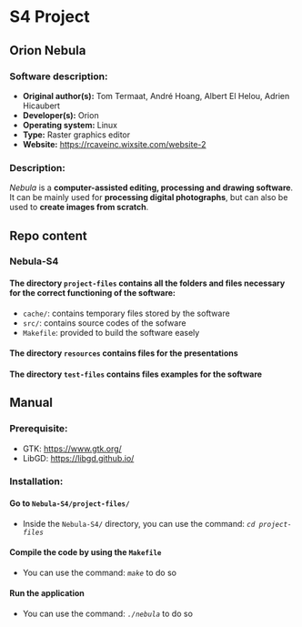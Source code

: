 # S4 Project

## Orion Nebula

### Software description:
- **Original author(s):** Tom Termaat, André Hoang, Albert El Helou, Adrien Hicaubert
- **Developer(s):** Orion
- **Operating system:** Linux
- **Type:** Raster graphics editor
- **Website:** https://rcaveinc.wixsite.com/website-2 

### Description:
*Nebula* is a **computer-assisted editing, processing and drawing software**. It can be mainly used for **processing digital photographs**, but can also be used to **create images from scratch**.

## Repo content

### Nebula-S4

#### The directory `project-files` contains all the folders and files necessary for the correct functioning of the software:
- `cache/`: contains temporary files stored by the software
- `src/`: contains source codes of the sofware
- `Makefile`: provided to build the software easely

#### The directory `resources` contains files for the presentations

#### The directory `test-files` contains files examples for the software

## Manual

### Prerequisite:
- GTK: https://www.gtk.org/
- LibGD: https://libgd.github.io/

### Installation:

#### Go to `Nebula-S4/project-files/`
- Inside the `Nebula-S4/` directory, you can use the command: *`cd project-files`*

#### Compile the code by using the `Makefile`
- You can use the command: *`make`* to do so

#### Run the application
- You can use the command: *`./nebula`* to do so

